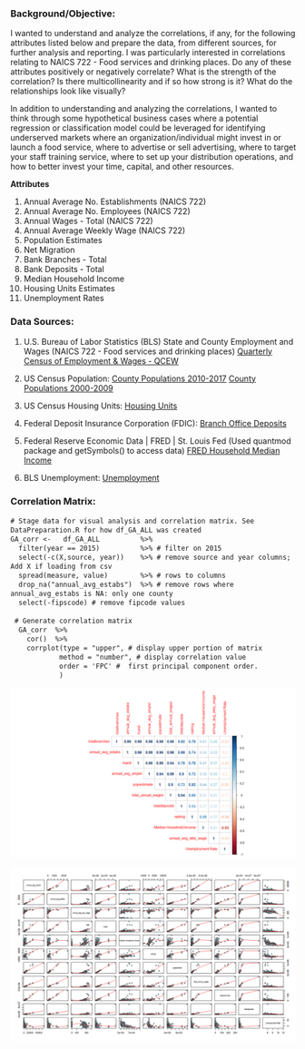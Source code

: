 ### Background/Objective:
I wanted to understand and analyze the correlations, if any, for the following attributes listed below and prepare the data, from different sources, for further analysis and reporting. I was particularly interested in correlations relating to NAICS 722 - Food services and drinking places. Do any of these attributes positively or negatively correlate? What is the strength of the correlation? Is there multicollinearity and if so how strong is it?  What do the relationships look like visually?  

In addition to understanding and analyzing the correlations, I wanted to think through some hypothetical business cases where a potential regression or classification model could be leveraged for identifying underserved markets where an organization/individual might invest in or launch a food service, where to advertise or sell advertising, where to target your staff training service, where to set up your distribution operations, and how to better invest your time, capital, and other resources.

__Attributes__
1. Annual Average No. Establishments (NAICS 722)
1. Annual Average No. Employees (NAICS 722)
1. Annual Wages - Total (NAICS 722)
1. Annual Average Weekly Wage (NAICS 722)
1. Population Estimates      
1. Net Migration
1. Bank Branches - Total
1. Bank Deposits - Total
1. Median Household Income
1. Housing Units Estimates
1. Unemployment Rates

### Data Sources: 
1. U.S. Bureau of Labor Statistics (BLS)
State and County Employment and Wages (NAICS 722 - Food services and drinking places)
[Quarterly Census of Employment & Wages - QCEW](https://www.bls.gov/cew/datatoc.htm)
         
1. US Census Population:
[County Populations 2010-2017](https://www2.census.gov/programs-surveys/popest/datasets/2010-2017/counties/totals/)
[County Populations 2000-2009](https://www2.census.gov/programs-surveys/popest/datasets/2000-2009/counties/totals/)

1. US Census Housing Units: [Housing Units](https://www.census.gov/data/tables/2017/demo/popest/total-housing-units.html)
        
1. Federal Deposit Insurance Corporation (FDIC): [Branch Office Deposits](https://www5.fdic.gov/idasp/warp_download_all.asp)                    
1. Federal Reserve Economic Data | FRED | St. Louis Fed
(Used quantmod package and getSymbols() to access data)
[FRED Household Median Income ](https://fred.stlouisfed.org/)
         
1. BLS Unemployment:
[Unemployment](https://download.bls.gov/pub/time.series/la/)

### Correlation Matrix: 

````
# Stage data for visual analysis and correlation matrix. See DataPreparation.R for how df_GA_ALL was created
GA_corr <-   df_GA_ALL          %>%
  filter(year == 2015)          %>% # filter on 2015
  select(-c(X,source, year))    %>% # remove source and year columns; Add X if loading from csv
  spread(measure, value)        %>% # rows to columns
  drop_na("annual_avg_estabs")  %>% # remove rows where annual_avg_estabs is NA: only one county
  select(-fipscode) # remove fipcode values   
 
 # Generate correlation matrix
  GA_corr  %>%
    cor()  %>%
    corrplot(type = "upper", # display upper portion of matrix
            method = "number", # display correlation value
            order = 'FPC' #  first principal component order.
            ) 
 ```` 
![Georgia Correlation Matrix](/images/GeorgiaCorrelationMatrix.png)


![Georgia Scatters Plots](/images/GeorgiaScatterPlots.png)
